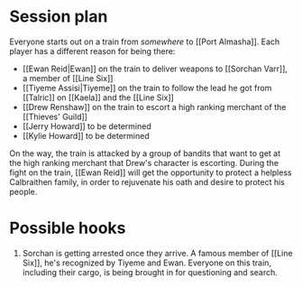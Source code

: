# Session plan
Everyone starts out on a train from *somewhere* to [[Port Almasha]]. Each player has a different reason for being there:
- [[Ewan Reid|Ewan]] on the train to deliver weapons to [[Sorchan Varr]], a member of [[Line Six]]
- [[Tiyeme Assisi|Tiyeme]] on the train to follow the lead he got from [[Talric]] on [[Kaela]] and the [[Line Six]]
- [[Drew Renshaw]] on the train to escort a high ranking merchant of the [[Thieves' Guild]]
- [[Jerry Howard]] to be determined
- [[Kylie Howard]] to be determined

On the way, the train is attacked by a group of bandits that want to get at the high ranking merchant that Drew's character is escorting.
During the fight on the train, [[Ewan Reid]] will get the opportunity to protect a helpless Calbraithen family, in order to rejuvenate his oath and desire to protect his people.

# Possible hooks
1. Sorchan is getting arrested once they arrive. A famous member of [[Line Six]], he's recognized by Tiyeme and Ewan. Everyone on this train, including their cargo, is being brought in for questioning and search. 
